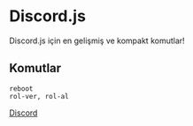 # Discord.js
Discord.js için en gelişmiş ve kompakt komutlar!

## Komutlar
``reboot`` <br/>
``rol-ver, rol-al``


[Discord](mustafa.#3475)
